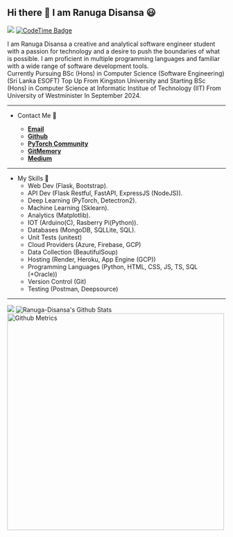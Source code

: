 ## Hi there 👋 I am Ranuga Disansa 😃

![](https://komarev.com/ghpvc/?username=Programmer-RD-AI&color=gray)
[![CodeTime Badge](https://img.shields.io/endpoint?style=social&color=222&url=https%3A%2F%2Fapi.codetime.dev%2Fshield%3Fid%3D25577%26project%3D%26in=0)](https://codetime.dev)

I am Ranuga Disansa a creative and analytical software engineer student with a passion for technology and a desire to push the boundaries of what is possible. I am proficient in multiple programming languages and familiar with a wide range of software development tools. 
<br>
Currently Pursuing BSc (Hons) in Computer Science (Software Engineering) (Sri Lanka ESOFT) Top Up From Kingston University and Starting BSc (Hons) in Computer Science at Informatic Institue of Technology (IIT) From University of Westminister In September 2024.
<hr>

- Contact Me 💬
  
  - [**Email**](go2ranuga@gmail.com)
  - [**Github**](https://github.com/Programmer-RD-AI)
  - [**PyTorch Community**](https://discuss.pytorch.org/u/programmer-rd-ai/summary)
  - [**GitMemory**](https://githubmemory.com/@Programmer-RD-AI)
  - [**Medium**](https://medium.com/@Programmer-RD-AI)
  
<hr>

- My Skills 💼 
  - Web Dev (Flask, Bootstrap).
  - API Dev (Flask Restful, FastAPI, ExpressJS (NodeJS)).
  - Deep Learning (PyTorch, Detectron2).
  - Machine Learning (Sklearn).
  - Analytics (Matplotlib).
  - IOT (Arduino(C), Rasberry Pi(Python)).
  - Databases (MongoDB, SQLLite, SQL).
  - Unit Tests (unitest)
  - Cloud Providers (Azure, Firebase, GCP)
  - Data Collection (BeautifulSoup)
  - Hosting (Render, Heroku, App Engine (GCP))
  - Programming Languages (Python, HTML, CSS, JS, TS, SQL (+Oracle))
  - Version Control (Git)
  - Testing (Postman, Deepsource)
  

<hr>
<img src="https://github-readme-stats.vercel.app/api/top-langs/?username=Programmer-RD-AI" />
<img src="https://github-readme-stats.vercel.app/api?username=Programmer-RD-AI&show_icons=true&hide_border=false" alt="Ranuga-Disansa's Github Stats">      
<img width="500" src="http://github-readme-streak-stats.herokuapp.com?user=Programmer-RD-AI&theme=dark&date_format=M%20j%5B%2C%20Y%5D" alt="Github Metrics">
